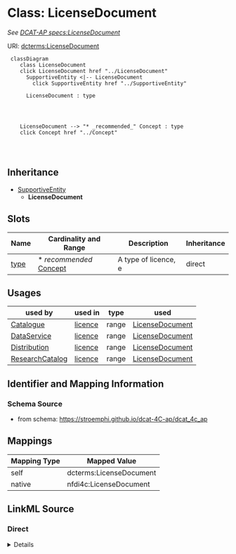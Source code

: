 

# Class: LicenseDocument


_See [DCAT-AP specs:LicenseDocument](https://semiceu.github.io/DCAT-AP/releases/3.0.0/#LicenseDocument)_





URI: [dcterms:LicenseDocument](http://purl.org/dc/terms/LicenseDocument)






```mermaid
 classDiagram
    class LicenseDocument
    click LicenseDocument href "../LicenseDocument"
      SupportiveEntity <|-- LicenseDocument
        click SupportiveEntity href "../SupportiveEntity"
      
      LicenseDocument : type
        
          
    
    
    LicenseDocument --> "* _recommended_" Concept : type
    click Concept href "../Concept"

        
      
```





## Inheritance
* [SupportiveEntity](SupportiveEntity.md)
    * **LicenseDocument**



## Slots

| Name | Cardinality and Range | Description | Inheritance |
| ---  | --- | --- | --- |
| [type](type.md) | * _recommended_ <br/> [Concept](Concept.md) | A type of licence, e | direct |





## Usages

| used by | used in | type | used |
| ---  | --- | --- | --- |
| [Catalogue](Catalogue.md) | [licence](licence.md) | range | [LicenseDocument](LicenseDocument.md) |
| [DataService](DataService.md) | [licence](licence.md) | range | [LicenseDocument](LicenseDocument.md) |
| [Distribution](Distribution.md) | [licence](licence.md) | range | [LicenseDocument](LicenseDocument.md) |
| [ResearchCatalog](ResearchCatalog.md) | [licence](licence.md) | range | [LicenseDocument](LicenseDocument.md) |






## Identifier and Mapping Information







### Schema Source


* from schema: https://stroemphi.github.io/dcat-4C-ap/dcat_4c_ap




## Mappings

| Mapping Type | Mapped Value |
| ---  | ---  |
| self | dcterms:LicenseDocument |
| native | nfdi4c:LicenseDocument |







## LinkML Source

<!-- TODO: investigate https://stackoverflow.com/questions/37606292/how-to-create-tabbed-code-blocks-in-mkdocs-or-sphinx -->

### Direct

<details>
```yaml
name: LicenseDocument
description: See [DCAT-AP specs:LicenseDocument](https://semiceu.github.io/DCAT-AP/releases/3.0.0/#LicenseDocument)
from_schema: https://stroemphi.github.io/dcat-4C-ap/dcat_4c_ap
is_a: SupportiveEntity
abstract: false
slots:
- type
slot_usage:
  type:
    name: type
    description: A type of licence, e.g. indicating 'public domain' or 'royalties
      required'.
    slot_uri: dcterms:type
    range: Concept
    required: false
    recommended: true
    multivalued: true
    inlined_as_list: true
class_uri: dcterms:LicenseDocument

```
</details>

### Induced

<details>
```yaml
name: LicenseDocument
description: See [DCAT-AP specs:LicenseDocument](https://semiceu.github.io/DCAT-AP/releases/3.0.0/#LicenseDocument)
from_schema: https://stroemphi.github.io/dcat-4C-ap/dcat_4c_ap
is_a: SupportiveEntity
abstract: false
slot_usage:
  type:
    name: type
    description: A type of licence, e.g. indicating 'public domain' or 'royalties
      required'.
    slot_uri: dcterms:type
    range: Concept
    required: false
    recommended: true
    multivalued: true
    inlined_as_list: true
attributes:
  type:
    name: type
    description: A type of licence, e.g. indicating 'public domain' or 'royalties
      required'.
    from_schema: https://stroemphi.github.io/dcat-4C-ap/dcat_4c_ap
    rank: 1000
    slot_uri: dcterms:type
    alias: type
    owner: LicenseDocument
    domain_of:
    - Agent
    - Dataset
    - LicenseDocument
    - ClassifierMixin
    range: Concept
    required: false
    recommended: true
    multivalued: true
    inlined_as_list: true
class_uri: dcterms:LicenseDocument

```
</details>